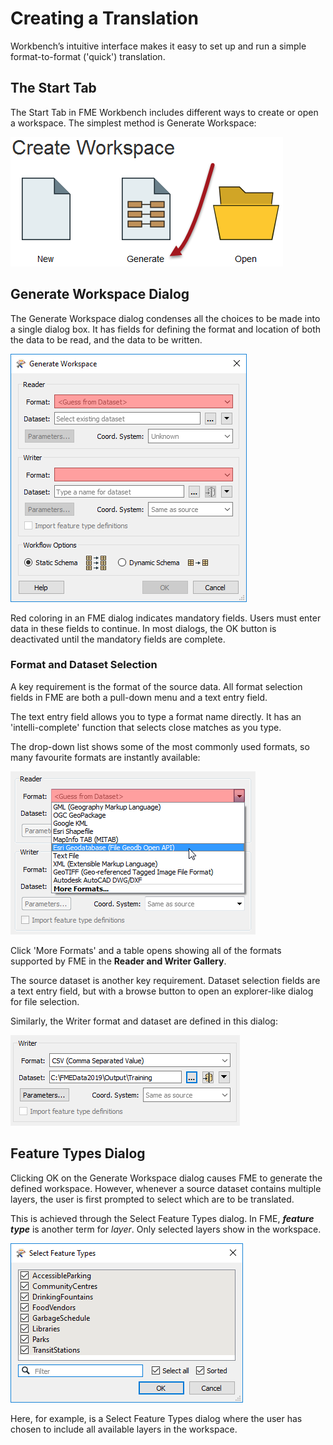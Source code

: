 # Creating a Translation #

Workbench’s intuitive interface makes it easy to set up and run a simple format-to-format ('quick') translation.

## The Start Tab ##
The Start Tab in FME Workbench includes different ways to create or open a workspace. The simplest method is Generate Workspace:

![](./Images/Img1.015.GettingStarted.png)

## Generate Workspace Dialog ##
The Generate Workspace dialog condenses all the choices to be made into a single dialog box. It has fields for defining the format and location of both the data to be read, and the data to be written.

![](./Images/Img1.016.GenerateWorkspaceDialog.png)

Red coloring in an FME dialog indicates mandatory fields. Users must enter data in these fields to continue. In most dialogs, the OK button is deactivated until the mandatory fields are complete.

### Format and Dataset Selection ###

A key requirement is the format of the source data. All format selection fields in FME are both a pull-down menu and a text entry field.

The text entry field allows you to type a format name directly. It has an 'intelli-complete' function that selects close matches as you type.

The drop-down list shows some of the most commonly used formats, so many favourite formats are instantly available:

![](./Images/Img1.017.FormatSelect.png)

Click 'More Formats' and a table opens showing all of the formats supported by FME in the **Reader and Writer Gallery**.

The source dataset is another key requirement. Dataset selection fields are a text entry field, but with a browse button to open an explorer-like dialog for file selection.

Similarly, the Writer format and dataset are defined in this dialog:

![](./Images/Img1.017b.WriterDefs.png)

## Feature Types Dialog ##
Clicking OK on the Generate Workspace dialog causes FME to generate the defined workspace. However, whenever a source dataset contains multiple layers, the user is first prompted to select which are to be translated.

This is achieved through the Select Feature Types dialog. In FME, ***feature type*** is another term for *layer*. Only selected layers show in the workspace.

![](./Images/Img1.018.FeatureTypeSelect.png)

Here, for example, is a Select Feature Types dialog where the user has chosen to include all available layers in the workspace.
